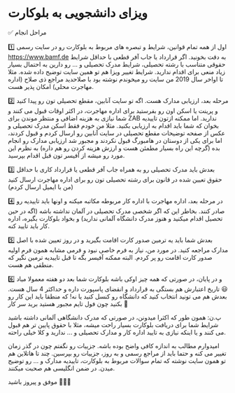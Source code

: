 # ویزای دانشجویی به بلوکارت

✅ مراحل انجام  

1️⃣ اول از همه تمام قوانین، شرایط و تبصره های مربوط به بلوکارت رو در سایت رسمی https://www.bamf.de به دقت بخونید. اگر قرارداد یا جاب آفر قطعی با حداقل شرایط حقوقی متناسب با رشته تحصیلی، شرایط مدرک تحصیلی و ... رو دارین به احتمال بسیار زیاد منعی برای اقدام ندارید.
شرایط تغییر ویزا هم تو همین سایت توضیح داده شده. مثلا تا اواخر سال 2019 من سایت رو میخوندم نوشته بود با صلاحدید مراجع ذی صلاح (اداره مهاجرت محلی) امکان پذیر هست.

 2️⃣ مرحله بعد، ارزیابی مدارک هست. اگه تو سایت آنابین، مقطع تحصیلی تون رو پیدا کنید و پرینت یا اسکن اون رو بفرستید برای اداره مهاجرت، در اکثر اوقات قبول می کنند و شما نیازی به هزینه اضافی و منتظر موندن برای ZAB  ندارید. اما ممکنه ازتون تاییدیه بخوان که شما باید اقدام به ارزیابی بکنید. مثلا من خودم فقط اسکن مدرک تحصیلی و عکس از صفحه توضیحات مقطع تحصیلی در سایت آنابین رو ارسال کردم و قبول کردند، اما برای یکی از دوستان در هامبورگ قبول نکردند و مجبور شد ارزیابی مدارک رو انجام بده (گرچه این راه  بسیار مطمئن هست و ارزش هزینه کردن رو هم داره)
به نظرم این مورد رو میشه از آفیسر تون قبل اقدام بپرسید.

3️⃣ بعدش باید مدرک تحصیلی رو به همراه جاب آفر قطعی یا قرارداد کاری با حداقل حقوق تعیین شده در قانون برای رشته تحصیلی تون رو برای اداره مهاجرت ارسال کنید (من با ایمیل ارسال کردم)

4️⃣ در مرحله بعد، اداره مهاجرت با اداره کار مربوطه مکاتبه میکنه و اونها باید تاییدیه رو صادر کنند. بخاطر این که اگر شخصی مدرک تحصیلی در آلمان نداشته باشه (اگه در حین تحصیل اقدام میکنید و هنوز مدرک دانشگاه آلمانی ندارید) و بخواد بلوکارت بگیره، اداره کار باید تایید کنه.

5️⃣ بعدش شما باید یه ترمین صدور کارت اقامت بگیرید و در روز تعیین شده با اصل مدارک مراجعه کنید. در مورد من، نیاز به فرم خاصی نبود و فرمی مشابه همون فرم اولیه صدور کارت اقامت رو پر کردم. البته ممکنه آفیسر بگه تا قبل تاییدیه ترمین نگیر که منطقی هم هست.

6️⃣ و در پایان، در صورتی که همه چیز اوکی باشه بلوکارت شما بعد دو هفته معمولا میاد 😃 تاریخ اعتبارش هم بستگی به قرارداد و انقضای پاسپورت داره و حداکثر 4 سال هست. بعدش هم می تونید انتخاب کنید که دانشگاه رو کنسل کنید یا نه! که منطقا باید این کار رو بکنید چون فول تایم مجبور هستید برید سر کار 😬

پ.ن: همون طور که اکثرا میدونن، در صورتی که مدرک دانشگاهی آلمانی داشته باشید شرایط شما برای دریافت بلوکارت بسیار راحت میشه، مثلا با حقوق پایین تر هم قبول می کنند و یا اینکه نیازی به تایید اداره کار و مدارک تحصیلی و ... ندارید و کلا خیلی راحته.

امیدوارم مطالب به اندازه کافی واضح بوده باشه. جزییات رو نگفتم چون در گذر زمان تغییر می کنه و حتما باید از مراجع رسمی و به روز، جزییات رو بپرسین. چند تا هاتلاین هم تو همون سایت نوشته که تمام سوالات مربوط به بلوکارت، تاییدیه مدارک و ... رو توضیح میدن. در ضمن انگلیسی هم صحبت میکنند.

موفق و پیروز باشید 🙋🏻‍♂️


